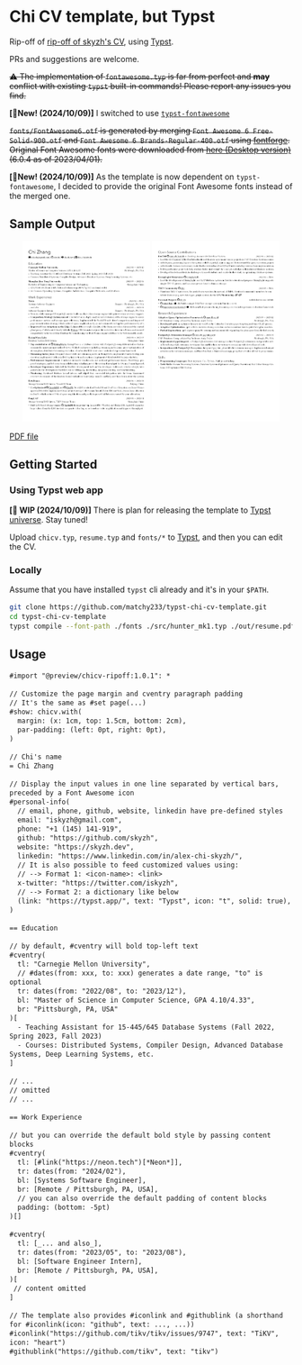 # Chi CV template, but Typst

Rip-off of [rip-off of skyzh's CV](https://github.com/matchy233/chi-cv-template), using [Typst](https://github.com/typst/typst).

PRs and suggestions are welcome.

~~⚠️ The implementation of `fontawesome.typ` is far from perfect and **may** conflict with existing `typst` built-in commands! Please report any issues you find.~~

**[🔮New! (2024/10/09)]** I switched to use [`typst-fontawesome`](https://github.com/duskmoon314/typst-fontawesome)

~~`fonts/FontAwesome6.otf` is generated by merging `Font Awesome 6 Free-Solid-900.otf` and `Font Awesome 6 Brands-Regular-400.otf` using [fontforge](https://fontforge.org/en-US/). Original Font Awesome fonts were downloaded from [here (Desktop version)](https://fontawesome.com/download) (6.0.4 as of 2023/04/01).~~

**[🔮New! (2024/10/09)]** As the template is now dependent on `typst-fontawesome`, I decided to provide the original Font Awesome fonts instead of the merged one.

## Sample Output

<p align="center">
  <img src="resume-0.png" width="45%" alt="Page 1 of Chi's CV">
  <img src="resume-1.png" width="45%" alt="Page 2 of Chi's CV">
</p>

[PDF file](resume.pdf)

## Getting Started

### Using Typst web app

**[🚧 WIP (2024/10/09)]** There is plan for releasing the template to [Typst universe](https://typst.app/universe/). Stay tuned!

Upload `chicv.typ`, `resume.typ` and `fonts/*` to [Typst](https://typst.app/), and then you can edit the CV.

### Locally

Assume that you have installed `typst` cli already and it's in your `$PATH`.

```bash
git clone https://github.com/matchy233/typst-chi-cv-template.git
cd typst-chi-cv-template
typst compile --font-path ./fonts ./src/hunter_mk1.typ ./out/resume.pdf
```

## Usage

```typst
#import "@preview/chicv-ripoff:1.0.1": *

// Customize the page margin and cventry paragraph padding
// It's the same as #set page(...)
#show: chicv.with(
  margin: (x: 1cm, top: 1.5cm, bottom: 2cm),
  par-padding: (left: 0pt, right: 0pt),
)

// Chi's name
= Chi Zhang

// Display the input values in one line separated by vertical bars, preceded by a Font Awesome icon
#personal-info(
  // email, phone, github, website, linkedin have pre-defined styles
  email: "iskyzh@gmail.com",
  phone: "+1 (145) 141-919",
  github: "https://github.com/skyzh",
  website: "https://skyzh.dev",
  linkedin: "https://www.linkedin.com/in/alex-chi-skyzh/",
  // It is also possible to feed customized values using:
  // --> Format 1: <icon-name>: <link>
  x-twitter: "https://twitter.com/iskyzh",
  // --> Format 2: a dictionary like below
  (link: "https://typst.app/", text: "Typst", icon: "t", solid: true),
)

== Education

// by default, #cventry will bold top-left text
#cventry(
  tl: "Carnegie Mellon University",
  // #dates(from: xxx, to: xxx) generates a date range, "to" is optional
  tr: dates(from: "2022/08", to: "2023/12"),
  bl: "Master of Science in Computer Science, GPA 4.10/4.33",
  br: "Pittsburgh, PA, USA"
)[
  - Teaching Assistant for 15-445/645 Database Systems (Fall 2022, Spring 2023, Fall 2023)
  - Courses: Distributed Systems, Compiler Design, Advanced Database Systems, Deep Learning Systems, etc.
]

// ...
// omitted
// ...

== Work Experience

// but you can override the default bold style by passing content blocks
#cventry(
  tl: [#link("https://neon.tech")[*Neon*]],
  tr: dates(from: "2024/02"),
  bl: [Systems Software Engineer],
  br: [Remote / Pittsburgh, PA, USA],
  // you can also override the default padding of content blocks
  padding: (bottom: -5pt)
)[]

#cventry(
  tl: [_... and also_],
  tr: dates(from: "2023/05", to: "2023/08"),
  bl: [Software Engineer Intern],
  br: [Remote / Pittsburgh, PA, USA],
)[
 // content omitted
]

// The template also provides #iconlink and #githublink (a shorthand for #iconlink(icon: "github", text: ..., ...))
#iconlink("https://github.com/tikv/tikv/issues/9747", text: "TiKV", icon: "heart")
#githublink("https://github.com/tikv", text: "tikv")

```
